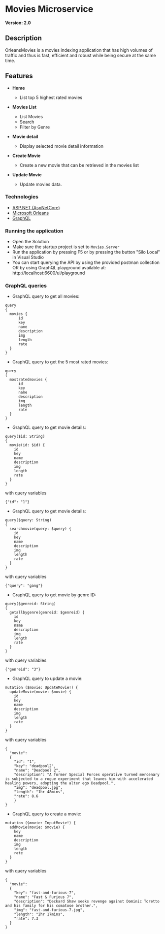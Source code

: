 # Movies Microservice
**Version: 2.0**

## Description

OrleansMovies is a movies indexing application that has high volumes of traffic and thus is fast, efficient and robust while being secure at the same time.

## Features

- **Home**
  - List top 5 highest rated movies

- **Movies List**
  - List Movies
  - Search
  - Filter by Genre

- **Movie detail**
  - Display selected movie detail information

- **Create Movie**
  - Create a new movie that can be retrieved in the movies list

- **Update Movie**
  - Update movies data.  

### Technologies

- [ASP.NET (AspNetCore)](https://dotnet.microsoft.com/apps/aspnet)
- [Microsoft Orleans](https://dotnet.github.io/orleans/)
- [GraphQL](https://github.com/graphql-dotnet/graphql-dotnet)

### Running the application

- Open the Solution
- Make sure the startup project is set to `Movies.Server`
- Run the application by pressing F5 or by pressing the button "Silo Local" in Visual Studio
- You can start querying the API by using the provided postman collection OR by using GraphQL playground available at: http://localhost:6600/ui/playground

### GraphQL queries 

- GraphQL query to get all movies:
```
query
{
  movies {
      id
      key
      name
      description
      img
      length
      rate
  }
}
```

- GraphQL query to get the 5 most rated movies:
```
query
{
  mostratedmovies {
      id
      key
      name
      description
      img
      length
      rate
  }
}
```

- GraphQL query to get movie details:
```
query($id: String)
{
  movie(id: $id) {
    id
    key
    name
    description
    img
    length
    rate
  }
}
```
with query variables 

```
{"id": "1"}
```

- GraphQL query to get movie details:
```
query($query: String)
{
  searchmovie(query: $query) {
    id
    key
    name
    description
    img
    length
    rate
  }
}
```
with query variables 
```
{"query": "gang"}
```

- GraphQL query to get movie by genre ID:
```
query($genreid: String)
{
  getallbygenre(genreid: $genreid) {
    id
    key
    name
    description
    img
    length
    rate
  }
}
```
with query variables 
```
{"genreid": "3"}
```

- GraphQL query to update a movie:
```
mutation ($movie: UpdateMovie!) {
  updateMovie(movie: $movie) {
    id
    key
    name
    description
    img
    length
    rate
  }
}
```
with query variables 
```
{
  "movie": 
  {
  	"id": "1",
    "key": "deadpool2",
    "name": "Deadpool 2",
    "description": "A former Special Forces operative turned mercenary is subjected to a rogue experiment that leaves him with accelerated healing powers, adopting the alter ego Deadpool.",
    "img": "deadpool.jpg",
    "length": "1hr 48mins",
    "rate": 8.6
	}
}
```

- GraphQL query to create a movie:
```
mutation ($movie: InputMovie!) {
  addMovie(movie: $movie) {
    key
    name
    description
    img
    length
    rate
  }
}
```
with query variables 
```
{
  "movie": 
  {
    "key": "fast-and-furious-7",
    "name": "Fast & Furious 7",
    "description": "Deckard Shaw seeks revenge against Dominic Toretto and his family for his comatose brother.",
    "img": "fast-and-furious-7.jpg",
    "length": "2hr 17mins",
    "rate": 7.3
  }
}
```